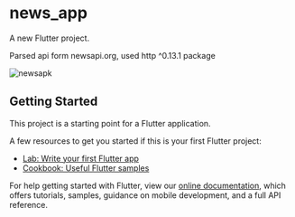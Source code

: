# news_app

A new Flutter project.

Parsed api form newsapi.org,
used http ^0.13.1 package

![newsapk](https://user-images.githubusercontent.com/16855188/115052765-2553d700-9f00-11eb-8db2-1496dd5bbf4d.JPG)




## Getting Started

This project is a starting point for a Flutter application.

A few resources to get you started if this is your first Flutter project:

- [Lab: Write your first Flutter app](https://flutter.dev/docs/get-started/codelab)
- [Cookbook: Useful Flutter samples](https://flutter.dev/docs/cookbook)

For help getting started with Flutter, view our
[online documentation](https://flutter.dev/docs), which offers tutorials,
samples, guidance on mobile development, and a full API reference.
